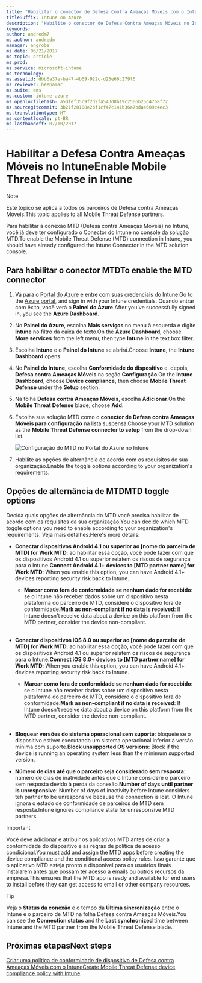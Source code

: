 ```yaml
---
title: "Habilitar o conector de Defesa Contra Ameaças Móveis com o Intune"
titleSuffix: Intune on Azure
description: "Habilite o conector de Defesa Contra Ameaças Móveis no Intune."
keywords: 
author: andredm7
ms.author: andredm
manager: angrobe
ms.date: 06/21/2017
ms.topic: article
ms.prod: 
ms.service: microsoft-intune
ms.technology: 
ms.assetid: dbb6a37e-ba47-4b69-922c-d25e66c279f6
ms.reviewer: heenamac
ms.suite: ems
ms.custom: intune-azure
ms.openlocfilehash: a5dfef35c9f2d2fa543d8b19c2566b25d47b8f72
ms.sourcegitcommit: 3b21f20108e2bf1cf47c141b36a7bdae609c4ec3
ms.translationtype: HT
ms.contentlocale: pt-BR
ms.lasthandoff: 07/10/2017
---
```

# <a name="enable-mobile-threat-defense-in-intune"></a><span data-ttu-id="03e05-103">Habilitar a Defesa Contra Ameaças Móveis no Intune</span><span class="sxs-lookup"><span data-stu-id="03e05-103">Enable Mobile Threat Defense in Intune</span></span>

> [!NOTE] 
> <span data-ttu-id="03e05-104">Este tópico se aplica a todos os parceiros de Defesa contra Ameaças Móveis.</span><span class="sxs-lookup"><span data-stu-id="03e05-104">This topic applies to all Mobile Threat Defense partners.</span></span>

<span data-ttu-id="03e05-105">Para habilitar a conexão MTD (Defesa contra Ameaças Móveis) no Intune, você já deve ter configurado o Conector do Intune no console da solução MTD.</span><span class="sxs-lookup"><span data-stu-id="03e05-105">To enable the Mobile Threat Defense (MTD) connection in Intune, you should have already configured the Intune Connector in the MTD solution console.</span></span>

## <a name="to-enable-the-mtd-connector"></a><span data-ttu-id="03e05-106">Para habilitar o conector MTD</span><span class="sxs-lookup"><span data-stu-id="03e05-106">To enable the MTD connector</span></span>

1. <span data-ttu-id="03e05-107">Vá para o [Portal do Azure](https://portal.azure.com) e entre com suas credenciais do Intune.</span><span class="sxs-lookup"><span data-stu-id="03e05-107">Go to the [Azure portal](https://portal.azure.com), and sign in with your Intune credentials.</span></span> <span data-ttu-id="03e05-108">Quando entrar com êxito, você verá o **Painel do Azure**.</span><span class="sxs-lookup"><span data-stu-id="03e05-108">After you've successfully signed in, you see the **Azure Dashboard**.</span></span>

2. <span data-ttu-id="03e05-109">No **Painel do Azure**, escolha **Mais serviços** no menu à esquerda e digite **Intune** no filtro da caixa de texto.</span><span class="sxs-lookup"><span data-stu-id="03e05-109">On the **Azure Dashboard**, choose **More services** from the left menu, then type **Intune** in the text box filter.</span></span>

3. <span data-ttu-id="03e05-110">Escolha **Intune** e o **Painel do Intune** se abrirá.</span><span class="sxs-lookup"><span data-stu-id="03e05-110">Choose **Intune**, the **Intune Dashboard** opens.</span></span>

4. <span data-ttu-id="03e05-111">No **Painel do Intune**, escolha **Conformidade do dispositivo** e, depois, **Defesa contra Ameaças Móveis** na seção **Configuração**.</span><span class="sxs-lookup"><span data-stu-id="03e05-111">On the **Intune Dashboard**, choose **Device compliance**, then choose **Mobile Threat Defense** under the **Setup** section.</span></span>

5. <span data-ttu-id="03e05-112">Na folha **Defesa contra Ameaças Móveis**, escolha **Adicionar**.</span><span class="sxs-lookup"><span data-stu-id="03e05-112">On the **Mobile Threat Defense** blade, choose **Add**.</span></span>

6. <span data-ttu-id="03e05-113">Escolha sua solução MTD como o **conector de Defesa contra Ameaças Móveis para configuração** na lista suspensa.</span><span class="sxs-lookup"><span data-stu-id="03e05-113">Choose your MTD solution as the **Mobile Threat Defense connector to setup** from the drop-down list.</span></span>

    ![Configuração do MTD no Portal do Azure no Intune](./media/enable-mtd-connector-1.png)

7. <span data-ttu-id="03e05-115">Habilite as opções de alternância de acordo com os requisitos de sua organização.</span><span class="sxs-lookup"><span data-stu-id="03e05-115">Enable the toggle options according to your organization's requirements.</span></span>

## <a name="mtd-toggle-options"></a><span data-ttu-id="03e05-116">Opções de alternância de MTD</span><span class="sxs-lookup"><span data-stu-id="03e05-116">MTD toggle options</span></span>

<span data-ttu-id="03e05-117">Decida quais opções de alternância do MTD você precisa habilitar de acordo com os requisitos da sua organização.</span><span class="sxs-lookup"><span data-stu-id="03e05-117">You can decide which MTD toggle options you need to enable according to your organization's requirements.</span></span> <span data-ttu-id="03e05-118">Veja mais detalhes:</span><span class="sxs-lookup"><span data-stu-id="03e05-118">Here's more details:</span></span>

- <span data-ttu-id="03e05-119">**Conectar dispositivos Android 4.1 ou superior ao [nome do parceiro de MTD] for Work MTD**: ao habilitar essa opção, você pode fazer com que os dispositivos Android 4.1 ou superior relatem os riscos de segurança para o Intune.</span><span class="sxs-lookup"><span data-stu-id="03e05-119">**Connect Android 4.1+ devices to [MTD partner name] for Work MTD**: When you enable this option, you can have Android 4.1+ devices reporting security risk back to Intune.</span></span>
    - <span data-ttu-id="03e05-120">**Marcar como fora de conformidade se nenhum dado for recebido**: se o Intune não receber dados sobre um dispositivo nesta plataforma do parceiro de MTD, considere o dispositivo fora de conformidade.</span><span class="sxs-lookup"><span data-stu-id="03e05-120">**Mark as non-compliant if no data is received**: If Intune doesn't receive data about a device on this platform from the MTD partner, consider the device non-compliant.</span></span>
<br></br>
- <span data-ttu-id="03e05-121">**Conectar dispositivos iOS 8.0 ou superior ao [nome do parceiro de MTD] for Work MTD**: ao habilitar essa opção, você pode fazer com que os dispositivos Android 4.1 ou superior relatem os riscos de segurança para o Intune.</span><span class="sxs-lookup"><span data-stu-id="03e05-121">**Connect iOS 8.0+ devices to [MTD partner name] for Work MTD**: When you enable this option, you can have Android 4.1+ devices reporting security risk back to Intune.</span></span>
    - <span data-ttu-id="03e05-122">**Marcar como fora de conformidade se nenhum dado for recebido**: se o Intune não receber dados sobre um dispositivo nesta plataforma do parceiro de MTD, considere o dispositivo fora de conformidade.</span><span class="sxs-lookup"><span data-stu-id="03e05-122">**Mark as non-compliant if no data is received**: If Intune doesn't receive data about a device on this platform from the MTD partner, consider the device non-compliant.</span></span>
<br></br>
- <span data-ttu-id="03e05-123">**Bloquear versões do sistema operacional sem suporte**: bloqueie se o dispositivo estiver executando um sistema operacional inferior à versão mínima com suporte.</span><span class="sxs-lookup"><span data-stu-id="03e05-123">**Block unsupported OS versions**: Block if the device is running an operating system less than the minimum supported version.</span></span>

- <span data-ttu-id="03e05-124">**Número de dias até que o parceiro seja considerado sem resposta**: número de dias de inatividade antes que o Intune considere o parceiro sem resposta devido à perda da conexão.</span><span class="sxs-lookup"><span data-stu-id="03e05-124">**Number of days until partner is unresponsive**: Number of days of inactivity before Intune considers teh partner to be unresponsive because the connection is lost.</span></span> <span data-ttu-id="03e05-125">O Intune ignora o estado de conformidade de parceiros de MTD sem resposta.</span><span class="sxs-lookup"><span data-stu-id="03e05-125">Intune ignores compliance state for unresponsive MTD partners.</span></span>

> [!IMPORTANT] 
> <span data-ttu-id="03e05-126">Você deve adicionar e atribuir os aplicativos MTD antes de criar a conformidade do dispositivo e as regras de política de acesso condicional.</span><span class="sxs-lookup"><span data-stu-id="03e05-126">You must add and assign the MTD apps before creating the device compliance and the conditional access policy rules.</span></span> <span data-ttu-id="03e05-127">Isso garante que o aplicativo MTD esteja pronto e disponível para os usuários finais instalarem antes que possam ter acesso a emails ou outros recursos da empresa.</span><span class="sxs-lookup"><span data-stu-id="03e05-127">This ensures that the MTD app is ready and available for end users to install before they can get access to email or other company resources.</span></span>

> [!TIP]
> <span data-ttu-id="03e05-128">Veja o **Status da conexão** e o tempo da **Última sincronização** entre o Intune e o parceiro de MTD na folha Defesa contra Ameaças Móveis.</span><span class="sxs-lookup"><span data-stu-id="03e05-128">You can see the **Connection status** and the **Last synchronized** time between Intune and the MTD partner from the Mobile Threat Defense blade.</span></span>

## <a name="next-steps"></a><span data-ttu-id="03e05-129">Próximas etapas</span><span class="sxs-lookup"><span data-stu-id="03e05-129">Next steps</span></span>

[<span data-ttu-id="03e05-130">Criar uma política de conformidade de dispositivo de Defesa contra Ameaças Móveis com o Intune</span><span class="sxs-lookup"><span data-stu-id="03e05-130">Create Mobile Threat Defense device compliance policy with Intune</span></span>](mtd-device-compliance-policy-create.md)
